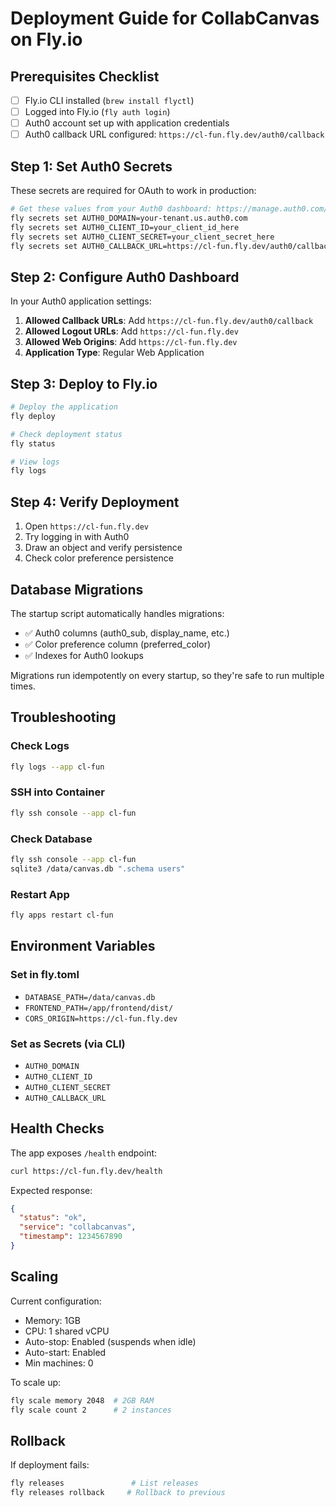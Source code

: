 # Deployment Guide for CollabCanvas on Fly.io

## Prerequisites Checklist

- [ ] Fly.io CLI installed (`brew install flyctl`)
- [ ] Logged into Fly.io (`fly auth login`)
- [ ] Auth0 account set up with application credentials
- [ ] Auth0 callback URL configured: `https://cl-fun.fly.dev/auth0/callback`

## Step 1: Set Auth0 Secrets

These secrets are required for OAuth to work in production:

```bash
# Get these values from your Auth0 dashboard: https://manage.auth0.com/
fly secrets set AUTH0_DOMAIN=your-tenant.us.auth0.com
fly secrets set AUTH0_CLIENT_ID=your_client_id_here
fly secrets set AUTH0_CLIENT_SECRET=your_client_secret_here
fly secrets set AUTH0_CALLBACK_URL=https://cl-fun.fly.dev/auth0/callback
```

## Step 2: Configure Auth0 Dashboard

In your Auth0 application settings:

1. **Allowed Callback URLs**: Add `https://cl-fun.fly.dev/auth0/callback`
2. **Allowed Logout URLs**: Add `https://cl-fun.fly.dev`
3. **Allowed Web Origins**: Add `https://cl-fun.fly.dev`
4. **Application Type**: Regular Web Application

## Step 3: Deploy to Fly.io

```bash
# Deploy the application
fly deploy

# Check deployment status
fly status

# View logs
fly logs
```

## Step 4: Verify Deployment

1. Open `https://cl-fun.fly.dev`
2. Try logging in with Auth0
3. Draw an object and verify persistence
4. Check color preference persistence

## Database Migrations

The startup script automatically handles migrations:
- ✅ Auth0 columns (auth0_sub, display_name, etc.)
- ✅ Color preference column (preferred_color)
- ✅ Indexes for Auth0 lookups

Migrations run idempotently on every startup, so they're safe to run multiple times.

## Troubleshooting

### Check Logs
```bash
fly logs --app cl-fun
```

### SSH into Container
```bash
fly ssh console --app cl-fun
```

### Check Database
```bash
fly ssh console --app cl-fun
sqlite3 /data/canvas.db ".schema users"
```

### Restart App
```bash
fly apps restart cl-fun
```

## Environment Variables

### Set in fly.toml
- `DATABASE_PATH=/data/canvas.db`
- `FRONTEND_PATH=/app/frontend/dist/`
- `CORS_ORIGIN=https://cl-fun.fly.dev`

### Set as Secrets (via CLI)
- `AUTH0_DOMAIN`
- `AUTH0_CLIENT_ID`
- `AUTH0_CLIENT_SECRET`
- `AUTH0_CALLBACK_URL`

## Health Checks

The app exposes `/health` endpoint:
```bash
curl https://cl-fun.fly.dev/health
```

Expected response:
```json
{
  "status": "ok",
  "service": "collabcanvas",
  "timestamp": 1234567890
}
```

## Scaling

Current configuration:
- Memory: 1GB
- CPU: 1 shared vCPU
- Auto-stop: Enabled (suspends when idle)
- Auto-start: Enabled
- Min machines: 0

To scale up:
```bash
fly scale memory 2048  # 2GB RAM
fly scale count 2      # 2 instances
```

## Rollback

If deployment fails:
```bash
fly releases               # List releases
fly releases rollback     # Rollback to previous
```

